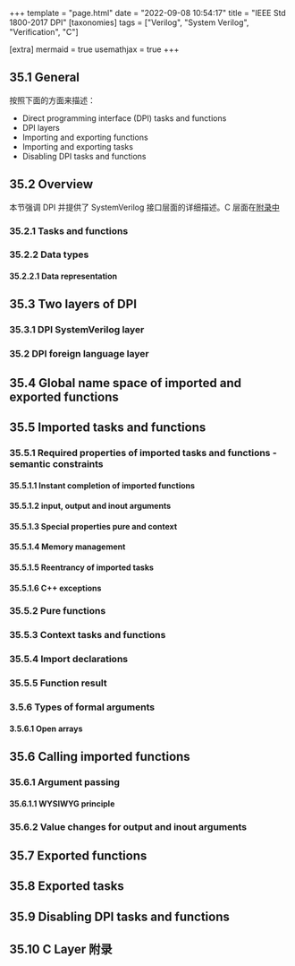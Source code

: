 +++
template = "page.html"
date = "2022-09-08 10:54:17"
title = "IEEE Std 1800-2017 DPI"
[taxonomies]
tags = ["Verilog", "System Verilog", "Verification", "C"]

[extra]
mermaid = true
usemathjax = true
+++
<!--
mermaid example:

<div class="mermaid">
    mermaid program
</div>
-->

## 35.1 General

按照下面的方面来描述：

- Direct programming interface (DPI) tasks and functions
- DPI layers
- Importing and exporting functions
- Importing and exporting tasks
- Disabling DPI tasks and functions

## 35.2 Overview

本节强调 DPI 并提供了 SystemVerilog 接口层面的详细描述。C 层面在[附录中](#35-10-c-layer-fu-lu)

### 35.2.1 Tasks and functions

### 35.2.2 Data types

#### 35.2.2.1 Data representation



## 35.3 Two layers of DPI

### 35.3.1 DPI SystemVerilog layer

### 35.2 DPI foreign language layer



## 35.4 Global name space of imported and exported functions



## 35.5 Imported tasks and functions

### 35.5.1 Required properties of imported tasks and functions - semantic constraints

#### 35.5.1.1 Instant completion of imported functions

#### 35.5.1.2 input, output and inout arguments



#### 35.5.1.3 Special properties pure and context



#### 35.5.1.4 Memory management



#### 35.5.1.5 Reentrancy of imported tasks



#### 35.5.1.6 C++ exceptions

### 35.5.2 Pure functions



### 35.5.3 Context tasks and functions



### 35.5.4 Import declarations



### 35.5.5 Function result



### 3.5.6 Types of formal arguments

#### 3.5.6.1 Open arrays

## 35.6 Calling imported functions

### 35.6.1 Argument passing

#### 35.6.1.1 WYSIWYG principle

### 35.6.2 Value changes for output and inout arguments



## 35.7 Exported functions



## 35.8 Exported tasks



## 35.9 Disabling DPI tasks and functions



## 35.10 C Layer 附录
